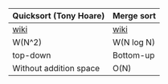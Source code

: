 | Quicksort (Tony Hoare) | Merge sort |
| ---------------------- | ---------- |
| [wiki](https://en.wikipedia.org/wiki/Quicksort) | [wiki](https://en.wikipedia.org/wiki/Merge_sort) |
| W(N^2) | W(N log N) |
| top-down | Bottom-up |
| Without addition space | O(N) |